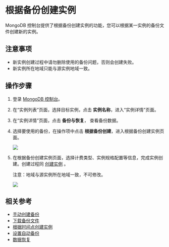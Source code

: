 # 根据备份创建实例

MongoDB 控制台提供了根据备份创建实例的功能，您可以根据某一实例的备份文件创建新的实例。

## 注意事项

- 新实例创建过程中请勿删除使用的备份问题，否则会创建失败。
- 新实例所在地域只能与源实例地域一致。

## 操作步骤

1. 登录 [MongoDB 控制台](https://mongodb-console.jdcloud.com/mongodb)。
1. 在“实例列表”页面，选择目标实例，点击 **实例名称**，进入“实例详情”页面。
1. 在“实例详情”页面，点击 **备份与恢复**， 查看备份数据。
1. 选择要使用的备份，在操作项中点击 **根据备份创建**，进入根据备份创建实例页面。

    ![](https://github.com/jdcloudcom/cn/blob/master/image/mongodb/mongo-022.png)

	
1. 在根据备份创建实例页面，选择计费类型、实例规格配置等信息，完成实例创建。创建过程同 [创建实例](../../Getting-Started/CreateInstance.md) 。

    注意：地域与源实例所在地域一致，不可修改。

    ![](https://github.com/jdcloudcom/cn/blob/master/image/mongodb/mongo-023.png)

## 相关参考

- [手动创建备份](Create-Backup.md)
- [下载备份文件](Download-Bckup.md)
- [根据时间点创建实例](Create-Instance-by-Point-in-Time.md)
- [设置自动备份](Modify-Backup-Policy.md)
- [数据恢复](Restore-Instance.md)
